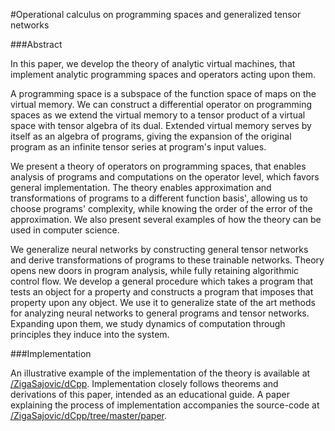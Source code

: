 #Operational calculus on programming spaces and generalized tensor networks

###Abstract

In this paper, we develop the theory of analytic virtual machines, that
implement analytic programming spaces and operators acting upon them.

A programming space is a subspace of the function space of maps on the virtual
memory. We can construct a differential operator on programming spaces as we 
extend the virtual memory to a tensor product of a virtual space with tensor algebra
of its dual. Extended virtual memory serves by itself as an algebra of programs, giving the expansion of the original program as an infinite tensor series at
program's input values. 

We present a theory of operators on programming spaces, that enables analysis of programs
and computations on the operator level, which favors general implementation. The theory enables
approximation and transformations of programs to a different function basis', allowing us to choose programs' complexity, 
while knowing the order of the error of the approximation. We
also present several examples of how the theory can be used in computer science.

We generalize neural networks by constructing general tensor networks and derive transformations of programs to these trainable networks.
Theory opens new doors in program analysis, while fully retaining algorithmic control flow. We develop a general
procedure which takes a program that tests an object for a property and
constructs a program that imposes that property upon any object. 
We use it to generalize state of the art methods for analyzing neural networks to general programs and tensor networks. Expanding upon them, we study dynamics of computation through principles they induce into the system.

###Implementation

An illustrative example of the implementation of the theory is available at [/ZigaSajovic/dCpp](https://github.com/ZigaSajovic/dCpp). Implementation closely follows theorems and derivations of this paper, intended as an educational guide. A paper explaining the process of implementation accompanies the source-code at [/ZigaSajovic/dCpp/tree/master/paper](https://github.com/ZigaSajovic/dCpp/tree/master/paper). 
